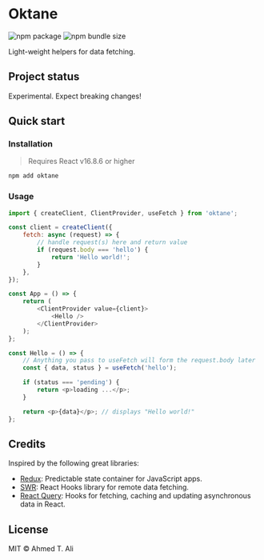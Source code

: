 # Oktane

![npm package](https://badgen.net/npm/v/oktane)
![npm bundle size](https://badgen.net/bundlephobia/minzip/oktane)

Light-weight helpers for data fetching.

## Project status

Experimental. Expect breaking changes!

## Quick start

### Installation

> Requires React v16.8.6 or higher

```sh
npm add oktane
```

### Usage

```javascript
import { createClient, ClientProvider, useFetch } from 'oktane';

const client = createClient({
	fetch: async (request) => {
		// handle request(s) here and return value
		if (request.body === 'hello') {
			return 'Hello world!';
		}
	},
});

const App = () => {
	return (
		<ClientProvider value={client}>
			<Hello />
		</ClientProvider>
	);
};

const Hello = () => {
	// Anything you pass to useFetch will form the request.body later
	const { data, status } = useFetch('hello');

	if (status === 'pending') {
		return <p>loading ...</p>;
	}

	return <p>{data}</p>; // displays "Hello world!"
};
```

## Credits

Inspired by the following great libraries:

- [Redux][redux]: Predictable state container for JavaScript apps.
- [SWR][swr]: React Hooks library for remote data fetching.
- [React Query][react-query]: Hooks for fetching, caching and updating asynchronous data in React.

## License

MIT © Ahmed T. Ali

[redux]: https://github.com/reduxjs/redux
[swr]: https://github.com/zeit/swr
[react-query]: https://github.com/tannerlinsley/react-query/
